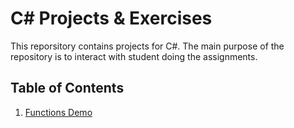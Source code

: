 # C# Projects & Exercises

This reporsitory contains projects for C#. The main purpose of the repository is to interact with student doing the assignments.

## Table of Contents

1. [Functions Demo](/00001.%20Functions/00001.%20Functions/Program.cs)
